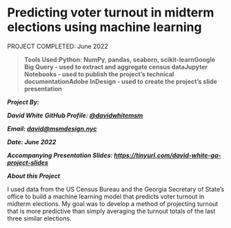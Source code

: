 # Predicting voter turnout in midterm elections using machine learning

PROJECT COMPLETED: June 2022

>**Tools Used:Python: NumPy, pandas, seaborn, scikit-learnGoogle Big Query - used to extract and aggregate census dataJupyter Notebooks - used to publish the project’s technical documentationAdobe InDesign - used to create the project’s slide presentation**

***Project By:***

***David White***
***GitHub  Profile: [@davidwhitemsm](https://github.com/davidwhitemsm)***

***Email: <david@msmdesign.nyc>***

***Date: June 2022***

***Accompanying Presentation Slides: <https://tinyurl.com/david-white-ga-project-slides>***


***About this Project***

I used data from the US Census Bureau and the Georgia Secretary of State’s office to build a machine learning model that predicts voter turnout in midterm elections. My goal was to develop a method of projecting turnout that is more predictive than simply averaging the turnout totals of the last three similar elections.